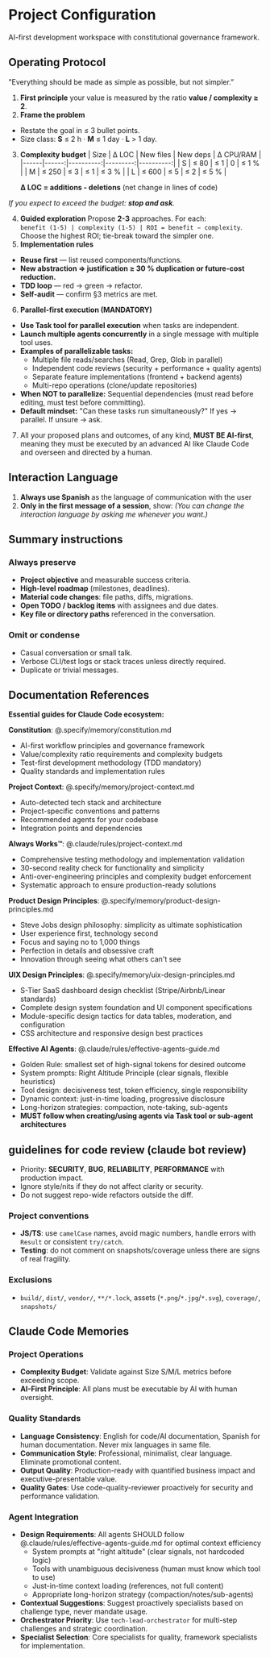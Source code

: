 # Project Configuration

AI-first development workspace with constitutional governance framework.

## Operating Protocol

"Everything should be made as simple as possible, but not simpler.”

1. **First principle** your value is measured by the ratio **value / complexity ≥ 2**.
2. **Frame the problem**

- Restate the goal in ≤ 3 bullet points.
- Size class: **S** ≤ 2 h · **M** ≤ 1 day · **L** > 1 day.

3. **Complexity budget**
   | Size | Δ LOC | New files | New deps | Δ CPU/RAM |
   |------|------:|----------:|---------:|----------:|
   | S | ≤ 80 | ≤ 1 | 0 | ≤ 1 % |
   | M | ≤ 250 | ≤ 3 | ≤ 1 | ≤ 3 % |
   | L | ≤ 600 | ≤ 5 | ≤ 2 | ≤ 5 % |

   **Δ LOC = additions - deletions** (net change in lines of code)

_If you expect to exceed the budget: **stop and ask**._

4. **Guided exploration**
   Propose **2-3** approaches. For each:  
   `benefit (1-5) | complexity (1-5) | ROI = benefit − complexity`.  
   Choose the highest ROI; tie-break toward the simpler one.
5. **Implementation rules**

- **Reuse first** — list reused components/functions.
- **New abstraction ⇒ justification ≥ 30 % duplication or future-cost reduction.**
- **TDD loop** — red → green → refactor.
- **Self-audit** — confirm §3 metrics are met.

6. **Parallel-first execution (MANDATORY)**

- **Use Task tool for parallel execution** when tasks are independent.
- **Launch multiple agents concurrently** in a single message with multiple tool uses.
- **Examples of parallelizable tasks:**
  - Multiple file reads/searches (Read, Grep, Glob in parallel)
  - Independent code reviews (security + performance + quality agents)
  - Separate feature implementations (frontend + backend agents)
  - Multi-repo operations (clone/update repositories)
- **When NOT to parallelize:** Sequential dependencies (must read before editing, must test before committing).
- **Default mindset:** "Can these tasks run simultaneously?" If yes → parallel. If unsure → ask.

7. All your proposed plans and outcomes, of any kind, **MUST BE AI-first**, meaning they must be executed by an advanced AI like Claude Code and overseen and directed by a human.

## Interaction Language

1. **Always use Spanish** as the language of communication with the user
2. **Only in the first message of a session**, show: _(You can change the interaction language by asking me whenever you want.)_

## Summary instructions

### Always preserve

- **Project objective** and measurable success criteria.
- **High-level roadmap** (milestones, deadlines).
- **Material code changes**: file paths, diffs, migrations.
- **Open TODO / backlog items** with assignees and due dates.
- **Key file or directory paths** referenced in the conversation.

### Omit or condense

- Casual conversation or small talk.
- Verbose CLI/test logs or stack traces unless directly required.
- Duplicate or trivial messages.

## Documentation References

**Essential guides for Claude Code ecosystem:**

**Constitution**: @.specify/memory/constitution.md

- AI-first workflow principles and governance framework
- Value/complexity ratio requirements and complexity budgets
- Test-first development methodology (TDD mandatory)
- Quality standards and implementation rules

**Project Context**: @.specify/memory/project-context.md

- Auto-detected tech stack and architecture
- Project-specific conventions and patterns
- Recommended agents for your codebase
- Integration points and dependencies

**Always Works™**: @.claude/rules/project-context.md

- Comprehensive testing methodology and implementation validation
- 30-second reality check for functionality and simplicity
- Anti-over-engineering principles and complexity budget enforcement
- Systematic approach to ensure production-ready solutions

**Product Design Principles**: @.specify/memory/product-design-principles.md

- Steve Jobs design philosophy: simplicity as ultimate sophistication
- User experience first, technology second
- Focus and saying no to 1,000 things
- Perfection in details and obsessive craft
- Innovation through seeing what others can't see

**UIX Design Principles**: @.specify/memory/uix-design-principles.md

- S-Tier SaaS dashboard design checklist (Stripe/Airbnb/Linear standards)
- Complete design system foundation and UI component specifications
- Module-specific design tactics for data tables, moderation, and configuration
- CSS architecture and responsive design best practices

**Effective AI Agents**: @.claude/rules/effective-agents-guide.md

- Golden Rule: smallest set of high-signal tokens for desired outcome
- System prompts: Right Altitude Principle (clear signals, flexible heuristics)
- Tool design: decisiveness test, token efficiency, single responsibility
- Dynamic context: just-in-time loading, progressive disclosure
- Long-horizon strategies: compaction, note-taking, sub-agents
- **MUST follow when creating/using agents via Task tool or sub-agent architectures**

## guidelines for code review (claude bot review)

- Priority: **SECURITY**, **BUG**, **RELIABILITY**, **PERFORMANCE** with production impact.
- Ignore style/nits if they do not affect clarity or security.
- Do not suggest repo-wide refactors outside the diff.

### Project conventions

- **JS/TS**: use `camelCase` names, avoid magic numbers, handle errors with `Result` or consistent `try/catch`.
- **Testing**: do not comment on snapshots/coverage unless there are signs of real fragility.

### Exclusions

- `build/`, `dist/`, `vendor/`, `**/*.lock`, assets (`*.png`/`*.jpg`/`*.svg`), `coverage/`, `snapshots/`

## Claude Code Memories

### Project Operations

- **Complexity Budget**: Validate against Size S/M/L metrics before exceeding scope.
- **AI-First Principle**: All plans must be executable by AI with human oversight.

### Quality Standards

- **Language Consistency**: English for code/AI documentation, Spanish for human documentation. Never mix languages in same file.
- **Communication Style**: Professional, minimalist, clear language. Eliminate promotional content.
- **Output Quality**: Production-ready with quantified business impact and executive-presentable value.
- **Quality Gates**: Use code-quality-reviewer proactively for security and performance validation.

### Agent Integration

- **Design Requirements**: All agents SHOULD follow @.claude/rules/effective-agents-guide.md for optimal context efficiency
  - System prompts at "right altitude" (clear signals, not hardcoded logic)
  - Tools with unambiguous decisiveness (human must know which tool to use)
  - Just-in-time context loading (references, not full content)
  - Appropriate long-horizon strategy (compaction/notes/sub-agents)
- **Contextual Suggestions**: Suggest proactively specialists based on challenge type, never mandate usage.
- **Orchestrator Priority**: Use `tech-lead-orchestrator` for multi-step challenges and strategic coordination.
- **Specialist Selection**: Core specialists for quality, framework specialists for implementation.
